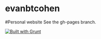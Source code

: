 evanbtcohen
===========

#Personal website
See the gh-pages branch.


[![Built with Grunt](https://cdn.gruntjs.com/builtwith.png)](http://gruntjs.com/)